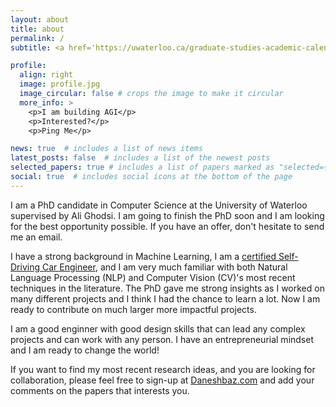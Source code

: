 ```yaml
---
layout: about
title: about
permalink: /
subtitle: <a href='https://uwaterloo.ca/graduate-studies-academic-calendar/mathematics/david-r-cheriton-school-computer-science/doctor-philosophy-phd-computer-science-internship'>PhD @ University of Waterloo</a> and MBET @ Conrad School 

profile:
  align: right
  image: profile.jpg
  image_circular: false # crops the image to make it circular
  more_info: >
    <p>I am building AGI</p>
    <p>Interested?</p>
    <p>Ping Me</p>

news: true  # includes a list of news items
latest_posts: false  # includes a list of the newest posts
selected_papers: true # includes a list of papers marked as "selected={true}"
social: true  # includes social icons at the bottom of the page
---
```


I am a PhD candidate in Computer Science at the University of Waterloo supervised by Ali Ghodsi. I am going to finish the PhD soon and I am looking for the best opportunity possible. If you have an offer, don't hesitate to send me an email.

I have a strong background in Machine Learning, I am a <a href="https://confirm.udacity.com/ZDYXCK2J">certified Self-Driving Car Engineer</a>, and I am very much familiar with both Natural Language Processing (NLP) and Computer Vision (CV)'s most recent techniques in the literature. The PhD gave me strong insights as I worked on many different projects and I think I had the chance to learn a lot. Now I am ready to contribute on much larger more impactful projects.

I am a good enginner with good design skills that can lead any complex projects and can work with any person. I have an entrepreneurial mindset and I am ready to change the world!

If you want to find my most recent research ideas, and you are looking for collaboration, please feel free to sign-up at <a href="https://daneshbaz.com">Daneshbaz.com</a> and add your comments on the papers that interests you.